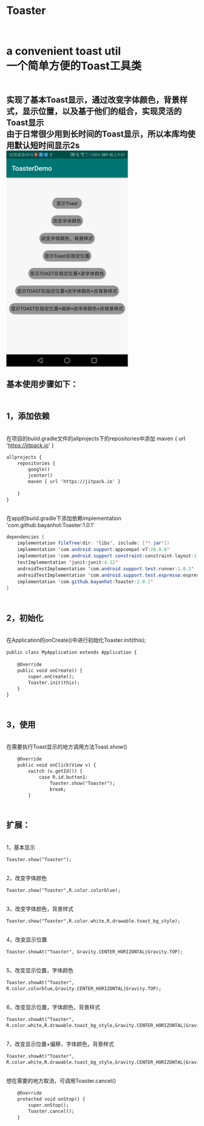 # Toaster
<br>a convenient toast util
<br>一个简单方便的Toast工具类
====
<br>实现了基本Toast显示，通过改变字体颜色，背景样式，显示位置，以及基于他们的组合，实现灵活的Toast显示
<br>由于日常很少用到长时间的Toast显示，所以本库均使用默认短时间显示2s
<br>
![](https://github.com/bayanhot/Toaster/blob/master/app/src/main/res/drawable/toaster.gif)
<br>
<br>基本使用步骤如下：
-------
<br>1，添加依赖
-------
<br>在项目的build.gradle文件的allprojects下的repositories中添加 maven { url 'https://jitpack.io' }

```
allprojects {
    repositories {
        google()
        jcenter()
        maven { url 'https://jitpack.io' }
        
    }
}
```

<br>在app的build.gradle下添加依赖implementation 'com.github.bayanhot:Toaster:1.0.1'
```Java
dependencies {
    implementation fileTree(dir: 'libs', include: ['*.jar'])
    implementation 'com.android.support:appcompat-v7:28.0.0'
    implementation 'com.android.support.constraint:constraint-layout:1.1.3'
    testImplementation 'junit:junit:4.12'
    androidTestImplementation 'com.android.support.test:runner:1.0.2'
    androidTestImplementation 'com.android.support.test.espresso:espresso-core:3.0.2'
    implementation 'com.github.bayanhot:Toaster:1.0.1'
}
```

<br>2，初始化
-------
<br>在Application的onCreate()中进行初始化Toaster.init(this);
```
public class MyApplication extends Application {

    @Override
    public void onCreate() {
        super.onCreate();
        Toaster.init(this);
    }
}
```

<br>3，使用
-------
<br>在需要执行Toast显示的地方调用方法Toast.show()
```
    @Override
    public void onClick(View v) {
        switch (v.getId()) {
            case R.id.button1:
                Toaster.show("Toaster");
                break;
        }
```

<br>扩展：
-------
<br>1，基本显示
```
Toaster.show("Toaster");
```
<br>2，改变字体颜色
```
Toaster.show("Toaster",R.color.colorblue);
```
<br>3，改变字体颜色，背景样式
```
Toaster.show("Toaster",R.color.white,R.drawable.toast_bg_style);
```
<br>4，改变显示位置
```
Toaster.showAt("Toaster", Gravity.CENTER_HORIZONTAL|Gravity.TOP);
```
<br>5，改变显示位置，字体颜色
```
Toaster.showAt("Toaster", R.color.colorblue,Gravity.CENTER_HORIZONTAL|Gravity.TOP);
```
<br>6，改变显示位置，字体颜色，背景样式
```
Toaster.showAt("Toaster", R.color.white,R.drawable.toast_bg_style,Gravity.CENTER_HORIZONTAL|Gravity.TOP);
```
<br>7，改变显示位置+偏移，字体颜色，背景样式
```
Toaster.showAt("Toaster", R.color.white,R.drawable.toast_bg_style,Gravity.CENTER_HORIZONTAL|Gravity.TOP,0,500);
```

<br>想在需要的地方取消，可调用Toaster.cancel()
```
    @Override
    protected void onStop() {
        super.onStop();
        Toaster.cancel();
    }
```
